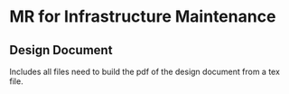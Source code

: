 # MR for Infrastructure Maintenance
## Design Document
Includes all files need to build the pdf of the design document from a tex file.
